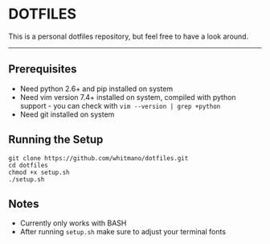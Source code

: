 # DOTFILES
This is a personal dotfiles repository, but feel free to have a look around. 

---
## Prerequisites
 - Need python 2.6+ and pip installed on system
 - Need vim version 7.4+ installed on system, compiled with python support - you can check with `vim --version | grep +python`
 - Need git installed on system

## Running the Setup
```
git clone https://github.com/whitmano/dotfiles.git
cd dotfiles
chmod +x setup.sh
./setup.sh
``` 

## Notes
 - Currently only works with BASH
 - After running `setup.sh` make sure to adjust your terminal fonts  

